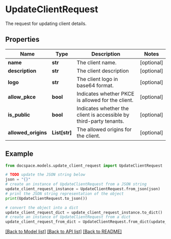 # UpdateClientRequest

The request for updating client details.

## Properties

Name | Type | Description | Notes
------------ | ------------- | ------------- | -------------
**name** | **str** | The client name. | [optional] 
**description** | **str** | The client description | [optional] 
**logo** | **str** | The client logo in base64 format. | [optional] 
**allow_pkce** | **bool** | Indicates whether PKCE is allowed for the client. | [optional] 
**is_public** | **bool** | Indicates whether the client is accessible by third-party tenants. | [optional] 
**allowed_origins** | **List[str]** | The allowed origins for the client. | [optional] 

## Example

```python
from docspace.models.update_client_request import UpdateClientRequest

# TODO update the JSON string below
json = "{}"
# create an instance of UpdateClientRequest from a JSON string
update_client_request_instance = UpdateClientRequest.from_json(json)
# print the JSON string representation of the object
print(UpdateClientRequest.to_json())

# convert the object into a dict
update_client_request_dict = update_client_request_instance.to_dict()
# create an instance of UpdateClientRequest from a dict
update_client_request_from_dict = UpdateClientRequest.from_dict(update_client_request_dict)
```
[[Back to Model list]](../README.md#documentation-for-models) [[Back to API list]](../README.md#documentation-for-api-endpoints) [[Back to README]](../README.md)


